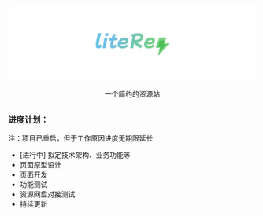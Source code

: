 [![Logo](assets/liteRes.svg)](https://github.com/Dr0ii/liteRes)

<p align="center">一个简约的资源站</p>

## 
### 进度计划：
注：项目已重启，但于工作原因进度无期限延长
* [进行中] 拟定技术架构、业务功能等
* 页面原型设计
* 页面开发
* 功能测试
* 资源网盘对接测试
* 持续更新